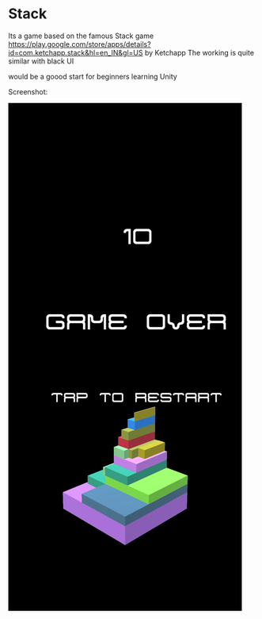 # Stack

Its a game based on the famous Stack game https://play.google.com/store/apps/details?id=com.ketchapp.stack&hl=en_IN&gl=US by Ketchapp
The working is quite similar with black UI 

would be a goood start for beginners learning Unity

Screenshot:

![Alt text](/Screenshot_stack.jpg "Optional title")
